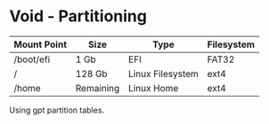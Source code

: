 # Void - Partitioning

| Mount Point | Size      | Type             | Filesystem |
|-------------|-----------|------------------|------------|
| /boot/efi   | 1 Gb      | EFI              | FAT32      |
| /           | 128 Gb    | Linux Filesystem | ext4       |
| /home       | Remaining | Linux Home       | ext4       |

Using gpt partition tables.
